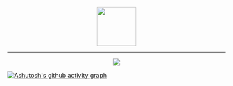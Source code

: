 <!--
**doubleZ0108/doubleZ0108** is a ✨ _special_ ✨ repository because its `README.md` (this file) appears on your GitHub profile.

Here are some ideas to get you started:

- 🔭 I’m currently working on ...
- 🌱 I’m currently learning ...
- 👯 I’m looking to collaborate on ...
- 🤔 I’m looking for help with ...
- 💬 Ask me about ...
- 📫 How to reach me: ...
- 😄 Pronouns: ...
- ⚡ Fun fact: ...
-->

<!-- <p align="center">
  <h1 align="center">Hyx</h1>
<!--   <h5 align="center">不想当艺术家🎨的演讲者🎙不是好程序员🐒</h5> -->
<!--   <h5 align="center">A speaker🎙 who doesn't want to be an artist🎨 is not a good programmer🐒</h5> -->
<!-- </p> --> 

<p align="center">
<!-- &nbsp;&nbsp;&nbsp; &nbsp;&nbsp;&nbsp;&nbsp;&nbsp; -->
<!--   <img src="https://doublez-site-bed.oss-cn-shanghai.aliyuncs.com/img/20210727101906.jpg" align="bottom"  width="110px"/> -->
<!-- &nbsp;&nbsp;&nbsp; &nbsp;&nbsp;&nbsp; &nbsp;&nbsp; -->
  <a href="https://www.cnblogs.com/hhyx/"><img src="https://pic.cnblogs.com/avatar/1861185/20210807130512.png" align="bottom"  width="90px" /></a>
<!-- &nbsp;&nbsp;&nbsp; &nbsp;&nbsp;&nbsp; &nbsp;&nbsp;
  <a href="https://www.zhihu.com/people/doubleZ0108/posts"><img src="https://doublez-site-bed.oss-cn-shanghai.aliyuncs.com/img/20210507170020.png"  align="bottom"  height="65px" width="135px"/>
&nbsp;&nbsp;&nbsp; &nbsp;&nbsp;&nbsp; &nbsp;&nbsp;
  <a href="https://www.linkedin.com/in/doubleZ0108/"><img src="https://doublez-site-bed.oss-cn-shanghai.aliyuncs.com/img/20210507170514.png"   align="bottom"  width="80px" />
&nbsp;&nbsp;&nbsp; &nbsp;&nbsp;&nbsp; &nbsp;&nbsp;
  <img src="https://doublez-site-bed.oss-cn-shanghai.aliyuncs.com/img/20210727101854.jpg" align="bottom"  width="120px"/> -->
</p>

<hr /> 

<p align = "center">
  <img src="https://github-readme-stats.vercel.app/api?username=hhyxx&show_icons=true"/>
</p>



[![Ashutosh's github activity graph](https://activity-graph.herokuapp.com/graph?username=hhyxx&theme=github)](https://github.com/ashutosh00710/github-readme-activity-graph)
